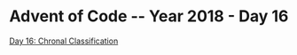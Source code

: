 # Advent of Code -- Year 2018 - Day 16

[Day 16: Chronal Classification](https://adventofcode.com/2018/day/16)
